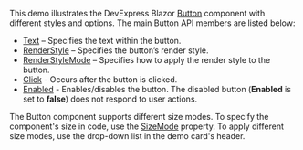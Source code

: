 This demo illustrates the DevExpress Blazor [Button](https://docs.devexpress.com/Blazor/DevExpress.Blazor.DxButton) component with different styles and options. The main Button API members are listed below:

*   [Text](https://docs.devexpress.com/Blazor/DevExpress.Blazor.DxButton.Text) – Specifies the text within the button.
*   [RenderStyle](https://docs.devexpress.com/Blazor/DevExpress.Blazor.DxButton.RenderStyle) – Specifies the button’s render style.
*   [RenderStyleMode](https://docs.devexpress.com/Blazor/DevExpress.Blazor.DxButton.RenderStyleMode) – Specifies how to apply the render style to the button.
*   [Click](https://docs.devexpress.com/Blazor/DevExpress.Blazor.DxButton.Click) - Occurs after the button is clicked.
*   [Enabled](https://docs.devexpress.com/Blazor/DevExpress.Blazor.DxButton.Enabled) - Enables/disables the button. The disabled button (**Enabled** is set to **false**) does not respond to user actions.

The Button component supports different size modes. To specify the component's size in code, use the [SizeMode](https://docs.devexpress.com/Blazor/DevExpress.Blazor.DxButton.SizeMode) property. To apply different size modes, use the drop-down list in the demo card's header.
